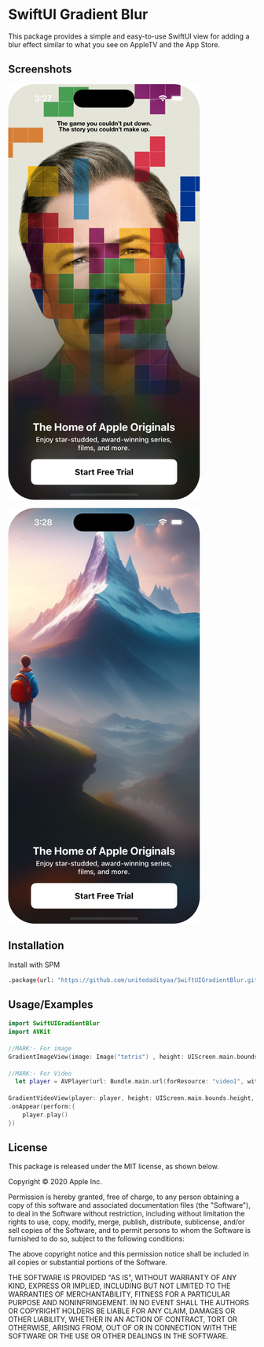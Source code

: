 
# SwiftUI Gradient Blur

This package provides a simple and easy-to-use SwiftUI view for adding a blur effect similar to what you see on AppleTV and the App Store.




## Screenshots

![App Screenshot](https://raw.githubusercontent.com/unitedadityaa/SwiftUIGradientBlur/main/Sources/Screenshots/gradient1.png)

![App Screenshot](https://raw.githubusercontent.com/unitedadityaa/SwiftUIGradientBlur/main/Sources/Screenshots/gradient2.png)


## Installation

Install with SPM

```bash
.package(url: "https://github.com/unitedadityaa/SwiftUIGradientBlur.git", .branch("main"))
```
    
## Usage/Examples

```swift
import SwiftUIGradientBlur
import AVKit

//MARK:- For image
GradientImageView(image: Image("tetris") , height: UIScreen.main.bounds.height , width: UIScreen.main.bounds.width , style: .dark)

//MARK:- For Video
  let player = AVPlayer(url: Bundle.main.url(forResource: "video1", withExtension: "mp4")!)

GradientVideoView(player: player, height: UIScreen.main.bounds.height, width: UIScreen.main.bounds.height , style: .systemThinMaterialDark)
.onAppear(perform:{
    player.play()
})
```

## License

This package is released under the MIT license, as shown below.

Copyright © 2020 Apple Inc.

Permission is hereby granted, free of charge, to any person obtaining a copy of this software and associated documentation files (the "Software"), to deal in the Software without restriction, including without limitation the rights to use, copy, modify, merge, publish, distribute, sublicense, and/or sell copies of the Software, and to permit persons to whom the Software is furnished to do so, subject to the following conditions:

The above copyright notice and this permission notice shall be included in all copies or substantial portions of the Software.

THE SOFTWARE IS PROVIDED "AS IS", WITHOUT WARRANTY OF ANY KIND, EXPRESS OR IMPLIED, INCLUDING BUT NOT LIMITED TO THE WARRANTIES OF MERCHANTABILITY, FITNESS FOR A PARTICULAR PURPOSE AND NONINFRINGEMENT. IN NO EVENT SHALL THE AUTHORS OR COPYRIGHT HOLDERS BE LIABLE FOR ANY CLAIM, DAMAGES OR OTHER LIABILITY, WHETHER IN AN ACTION OF CONTRACT, TORT OR OTHERWISE, ARISING FROM, OUT OF OR IN CONNECTION WITH THE SOFTWARE OR THE USE OR OTHER DEALINGS IN THE SOFTWARE.
